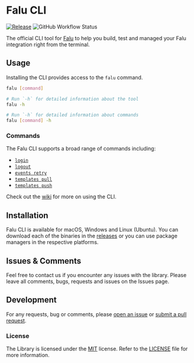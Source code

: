 # Falu CLI

[![Release](https://img.shields.io/github/release/tinglesoftware/falu-cli.svg?style=flat-square)](https://github.com/tinglesoftware/falu-cli/releases/latest)
![GitHub Workflow Status](https://img.shields.io/github/actions/workflow/status/tinglesoftware/falu-cli/build-release.yml?branch=main&style=flat-square)

The official CLI tool for [Falu][falu] to help you build, test and managed your Falu integration right from the terminal.

## Usage

Installing the CLI provides access to the `falu` command.

```bash
falu [command]
```

```bash
# Run `-h` for detailed information about the tool
falu -h

# Run `-h` for detailed information about commands
falu [command] -h
```

### Commands

The Falu CLI supports a broad range of commands including:

- [`login`][wiki-command-login]
- [`logout`][wiki-command-logout]
- [`events retry`][wiki-command-events-retry]
- [`templates pull`][wiki-command-templates-pull]
- [`templates push`][wiki-command-templates-push]

Check out the [wiki](/wiki) for more on using the CLI.

## Installation

Falu CLI is available for macOS, Windows and Linux (Ubuntu). You can download each of the binaries in the [releases](/releases) or you can use package managers in the respective platforms.

<!-- ### Windows

Falu CLI is available on Windows via [Chocolatey][chocolatey] package manager:

```bash
choco install falu
``` -->

## Issues & Comments

Feel free to contact us if you encounter any issues with the library.
Please leave all comments, bugs, requests and issues on the Issues page.

## Development

For any requests, bug or comments, please [open an issue][issues] or [submit a pull request][pulls].

[chocolatey]: https://chocolatey.org/
[issues]: https://github.com/tingle/falu-dotnet/issues/new
[pulls]: https://github.com/tingle/falu-dotnet/pulls
[falu]: https://falu.io
[wiki-command-login]: https://github.com/tingle/falu-dotnet/wiki/commands/login
[wiki-command-logout]: https://github.com/tingle/falu-dotnet/wiki/commands/logout
[wiki-command-events-retry]: https://github.com/tingle/falu-dotnet/wiki/commands/events-retry
[wiki-command-templates-pull]: https://github.com/tingle/falu-dotnet/wiki/commands/templates-pull
[wiki-command-templates-push]: https://github.com/tingle/falu-dotnet/wiki/commands/templates-push

### License

The Library is licensed under the [MIT](http://www.opensource.org/licenses/mit-license.php "Read more about the MIT license form") license. Refer to the [LICENSE](./LICENSE) file for more information.
